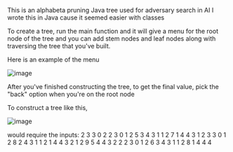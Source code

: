 This is an alphabeta pruning Java tree used for adversary search in AI I wrote this in Java cause it seemed easier with classes

To create a tree, run the main function and it will give a menu for the root node of the tree and you can add stem nodes and leaf nodes along with traversing the tree that you've built. 

Here is an example of the menu

![image](https://user-images.githubusercontent.com/100985495/223895390-b97f0b25-7c6c-4528-a98b-c8bc888d7853.png)

After you've finished constructing the tree, to get the final value, pick the "back" option when you're on the root node


To construct a tree like this, 

![image](https://user-images.githubusercontent.com/100985495/223894780-1fa5adb6-6c82-467d-9fc3-f6c5584d1c15.png)

would require the inputs:
2
3
3
0
2
2
3
0
1
2
5
3
4
3
1
1
2
7
1
4
4
3
1
2
3
3
0
1
2
8
2
4
3
1
1
2
1
4
4
3
2
1
2
9
5
4
4
3
2
2
2
3
0
1
2
6
3
4
3
1
1
2
8
1
4
4
4
